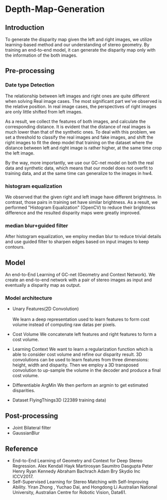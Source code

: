 # Depth-Map-Generation

## Introduction
To generate the disparity map given the left and right images, we utilize
learning-based method and our understanding of stereo geometry. By training
an end-to-end model, it can generate the disparity map only with the
information of the both images.

## Pre-processing


### Date type Detection
The relationship between left images and right ones are quite different when solving Real image cases. The most significant part we've observed is the relative position. In real image cases, the perspectives of right images are only little shifted from left images.

As a result, we collect the features of both images, and calculate the corresponding distance. It is evident that the distance of real images is much lower than that of the synthetic ones. To deal with this problem, we set a threshold to classify the real images and fake images, and shift the right images to fit the deep model that training on the dataset where the distance between left and right image is rather higher, at the same time crop the left image.

By the way, more importantly, we use our GC-net model on both the real data and synthetic data, which means that our model does not overfit to training data, and at the same time can generalize to the images in hw4.

### histogram equalization

We observed that the given right and left image have different brightness. In contrast, those pairs in training set have similar brightness. As a result, we performed "Histogram Equalization" (OpenCV) to reduce their brightness difference and the resulted disparity maps were greatly improved.

### median blur+guided filter

After histogram equalization, we employ median blur to reduce trivial details and use guided filter to sharpen edges based on input images to keep contours.

## Model

An end-to-End Learning of GC-net (Geometry and Context Network). We create an end-to-end network with a pair of stereo images as input and eventually a disparity map as output.

### Model architecture
* Unary Features(2D Convolution)<br><br /> We learn a deep representation used to learn features to form cost volume instead of computing raw datas per pixels.

* Cost Volume
We concatenate left features and right features to form a cost volume.

* Learning Context
We want to learn a regularization function which is able to consider cost volume and refine our disparity result. 3D convolutions can be used to learn features from three dimensions: height, width and disparity. Then we employ a 3D transposed convolution to up-sample the volume in the decoder and produce a final cost volume.

* Differentiable ArgMin
We then perform an argmin to get estimated disparities.

* Dataset
FlyingThings3D (22389 training data)

## Post-processing
* Joint Bilateral filter
* GaussianBlur

## Reference

* End-to-End Learning of Geometry and Context for Deep Stereo Regression. Alex Kendall Hayk Martirosyan Saumitro Dasgupta Peter Henry Ryan Kennedy Abraham Bachrach Adam Bry Skydio Inc ICCV2017.
* Self-Supervised Learning for Stereo Matching with Self-Improving Ability. Yiran Zhong , Yuchao Dai, and Hongdong Li Australian National University, Australian Centre for Robotic Vision, Data61.
